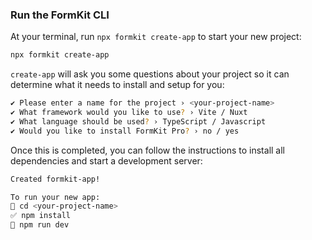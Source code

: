 ### Run the FormKit CLI

At your terminal, run `npx formkit create-app` to start your new project:

```sh
npx formkit create-app
```

`create-app` will ask you some questions about your project so it can determine what it needs to install and setup for you:

```sh
✔ Please enter a name for the project › <your-project-name>
✔ What framework would you like to use? › Vite / Nuxt
✔ What language should be used? › TypeScript / Javascript
✔ Would you like to install FormKit Pro? › no / yes
```

Once this is completed, you can follow the instructions to install all dependencies and start a development server:

```sh
Created formkit-app!

To run your new app:
📁 cd <your-project-name>
✅ npm install
🚀 npm run dev
```
